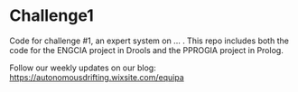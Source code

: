 # Challenge1
Code for challenge #1, an expert system on ... . 
This repo includes both the code for the ENGCIA project in Drools and the PPROGIA project in Prolog.

Follow our weekly updates on our blog: https://autonomousdrifting.wixsite.com/equipa
